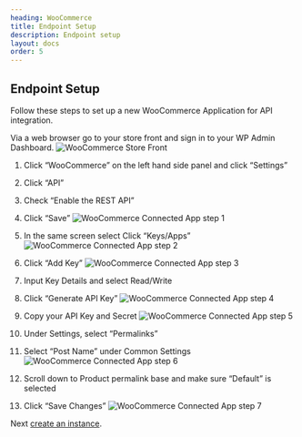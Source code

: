 ```yaml
---
heading: WooCommerce
title: Endpoint Setup
description: Endpoint setup
layout: docs
order: 5
---
```


## Endpoint Setup

Follow these steps to set up a new WooCommerce Application for API integration.

Via a web browser go to your store front and sign in to your WP Admin Dashboard.
![WooCommerce Store Front](http://cloud-elements.com/wp-content/uploads/2015/03/WoocommerceAPI1.png)

1. Click “WooCommerce” on the left hand side panel and click “Settings”

2. Click “API”

3. Check “Enable the REST API”

4. Click “Save”
![WooCommerce Connected App step 1](http://cloud-elements.com/wp-content/uploads/2015/11/WooCommerceAPI1.png)

5. In the same screen select Click “Keys/Apps”
![WooCommerce Connected App step 2](http://cloud-elements.com/wp-content/uploads/2015/11/WooCommerceAPI2.png)

6. Click “Add Key”
![WooCommerce Connected App step 3](http://cloud-elements.com/wp-content/uploads/2015/11/WooCommerceAPI3.png)

7. Input Key Details and select Read/Write

8. Click “Generate API Key”
![WooCommerce Connected App step 4](http://cloud-elements.com/wp-content/uploads/2015/11/WooCommerceAPI4.png)

9. Copy your API Key and Secret
![WooCommerce Connected App step 5](http://cloud-elements.com/wp-content/uploads/2015/11/WooCommerceAPI5.png)

10. Under Settings, select “Permalinks”

11. Select “Post Name” under Common Settings
![WooCommerce Connected App step 6](http://cloud-elements.com/wp-content/uploads/2015/11/WooCommerceAPI6.png)

12. Scroll down to Product permalink base and make sure “Default” is selected

13. Click “Save Changes”
![WooCommerce Connected App step 7](http://cloud-elements.com/wp-content/uploads/2015/11/WooCommerceAPI7.png)

Next [create an instance](woocommerce-create-instance.html).
